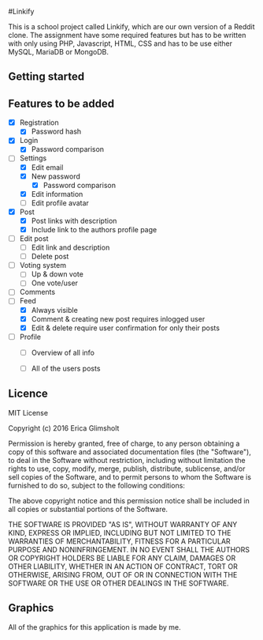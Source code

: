 #Linkify

This is a school project called Linkify, which are our own version of a Reddit clone. The assignment have some required features but has to be written with only using PHP, Javascript, HTML, CSS and has to be use either MySQL, MariaDB or MongoDB.
   
## Getting started

## Features to be added
- [x] Registration
    - [x] Password hash
- [x] Login
    - [x] Password comparison
- [ ] Settings
    - [x] Edit email
    - [x] New password
        - [x] Password comparison
    - [x] Edit information
    - [ ] Edit profile avatar
- [x] Post
    - [x] Post links with description
    - [x] Include link to the authors profile page
- [ ] Edit post
    - [ ] Edit link and description
    - [ ] Delete post
- [ ] Voting system
    - [ ] Up & down vote
    - [ ] One vote/user
- [ ] Comments
- [ ] Feed
    - [x] Always visible
    - [x] Comment & creating new post requires inlogged user
    - [x] Edit & delete require user confirmation for only their posts
- [ ] Profile
    - [ ] Overview of all info
    - [ ] All of the users posts


## Licence
MIT License

Copyright (c) 2016 Erica  Glimsholt

Permission is hereby granted, free of charge, to any person obtaining a copy
of this software and associated documentation files (the "Software"), to deal
in the Software without restriction, including without limitation the rights
to use, copy, modify, merge, publish, distribute, sublicense, and/or sell
copies of the Software, and to permit persons to whom the Software is
furnished to do so, subject to the following conditions:

The above copyright notice and this permission notice shall be included in all
copies or substantial portions of the Software.

THE SOFTWARE IS PROVIDED "AS IS", WITHOUT WARRANTY OF ANY KIND, EXPRESS OR
IMPLIED, INCLUDING BUT NOT LIMITED TO THE WARRANTIES OF MERCHANTABILITY,
FITNESS FOR A PARTICULAR PURPOSE AND NONINFRINGEMENT. IN NO EVENT SHALL THE
AUTHORS OR COPYRIGHT HOLDERS BE LIABLE FOR ANY CLAIM, DAMAGES OR OTHER
LIABILITY, WHETHER IN AN ACTION OF CONTRACT, TORT OR OTHERWISE, ARISING FROM,
OUT OF OR IN CONNECTION WITH THE SOFTWARE OR THE USE OR OTHER DEALINGS IN THE
SOFTWARE.

## Graphics
All of the graphics for this application is made by me. 